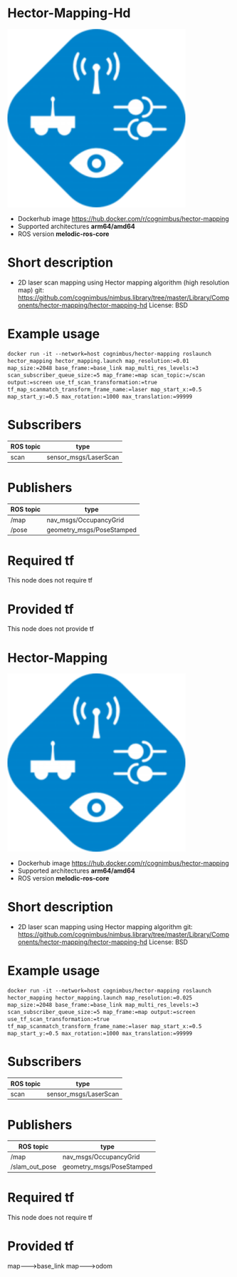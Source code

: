# Hector-Mapping-Hd

<img src="./hector-mapping-hd/hector.png" alt="hector-mapping-hd" width="400"/>

* Dockerhub image https://hub.docker.com/r/cognimbus/hector-mapping
* Supported architectures <b>arm64/amd64</b>
* ROS version <b>melodic-ros-core
</b>

# Short description
* 2D laser scan mapping using Hector mapping algorithm (high resolution map)
git: https://github.com/cognimbus/nimbus.library/tree/master/Library/Components/hector-mapping/hector-mapping-hd
License: BSD

# Example usage
```
docker run -it --network=host cognimbus/hector-mapping roslaunch hector_mapping hector_mapping.launch map_resolution:=0.01 map_size:=2048 base_frame:=base_link map_multi_res_levels:=3 scan_subscriber_queue_size:=5 map_frame:=map scan_topic:=/scan output:=screen use_tf_scan_transformation:=true tf_map_scanmatch_transform_frame_name:=laser map_start_x:=0.5 map_start_y:=0.5 max_rotation:=1000 max_translation:=99999
```

# Subscribers
ROS topic | type
--- | ---
scan | sensor_msgs/LaserScan


# Publishers
ROS topic | type
--- | ---
/map | nav_msgs/OccupancyGrid
/pose | geometry_msgs/PoseStamped


# Required tf
This node does not require tf


# Provided tf
This node does not provide tf


# Hector-Mapping

<img src="./hector-mapping/hector.png" alt="hector-mapping" width="400"/>

* Dockerhub image https://hub.docker.com/r/cognimbus/hector-mapping
* Supported architectures <b>arm64/amd64</b>
* ROS version <b>melodic-ros-core
</b>

# Short description
* 2D laser scan mapping using Hector mapping algorithm
git: https://github.com/cognimbus/nimbus.library/tree/master/Library/Components/hector-mapping/hector-mapping-hd
License: BSD

# Example usage
```
docker run -it --network=host cognimbus/hector-mapping roslaunch hector_mapping hector_mapping.launch map_resolution:=0.025 map_size:=2048 base_frame:=base_link map_multi_res_levels:=3 scan_subscriber_queue_size:=5 map_frame:=map output:=screen use_tf_scan_transformation:=true tf_map_scanmatch_transform_frame_name:=laser map_start_x:=0.5 map_start_y:=0.5 max_rotation:=1000 max_translation:=99999
```

# Subscribers
ROS topic | type
--- | ---
scan | sensor_msgs/LaserScan


# Publishers
ROS topic | type
--- | ---
/map | nav_msgs/OccupancyGrid
/slam_out_pose | geometry_msgs/PoseStamped


# Required tf
This node does not require tf


# Provided tf
map--->base_link
map--->odom


